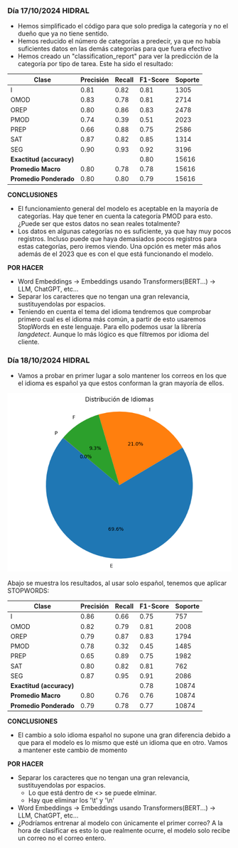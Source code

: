 ### Día 17/10/2024 HIDRAL 

- Hemos simplificado el código para que solo prediga la categoría y no el dueño que ya no tiene sentido.
- Hemos reducido el número de categorías a predecir, ya que no había suficientes datos en las demás categorías para que fuera efectivo
- Hemos creado un "classification_report" para ver la predicción de la categoría por tipo de tarea. Este ha sido el resultado:

| Clase                    | Precisión | Recall | F1-Score | Soporte |
| ------------------------ | --------- | ------ | -------- | ------- |
| I                        | 0.81      | 0.82   | 0.81     | 1305    |
| OMOD                     | 0.83      | 0.78   | 0.81     | 2714    |
| OREP                     | 0.80      | 0.86   | 0.83     | 2478    |
| PMOD                     | 0.74      | 0.39   | 0.51     | 2023    |
| PREP                     | 0.66      | 0.88   | 0.75     | 2586    |
| SAT                      | 0.87      | 0.82   | 0.85     | 1314    |
| SEG                      | 0.90      | 0.93   | 0.92     | 3196    |
| **Exactitud (accuracy)** |           |        | 0.80     | 15616   |
| **Promedio Macro**       | 0.80      | 0.78   | 0.78     | 15616   |
| **Promedio Ponderado**   | 0.80      | 0.80   | 0.79     | 15616   |


**CONCLUSIONES**

- El funcionamiento general del modelo es aceptable en la mayoría de categorías. Hay que tener en cuenta la categoría PMOD para esto. ¿Puede ser que estos datos no sean reales totalmente?
- Los datos en algunas categorías no es suficiente, ya que hay muy pocos registros. Incluso puede que haya demasiados pocos registros para estas categorías, pero iremos viendo. Una opción es meter más años además de el 2023 que es con el que está funcionando el modelo.

**POR HACER**

- Word Embeddings -> Embeddings usando Transformers(BERT...) -> LLM, ChatGPT, etc...
- Separar los caracteres que no tengan una gran relevancia, sustituyendolas por espacios.
- Teniendo en cuenta el tema del idioma tendremos que comprobar primero cual es el idioma más común, a partir de esto usaremos StopWords en este lenguaje. Para ello podemos usar la librería *langdetect*. Aunque lo más lógico es que filtremos por idioma del cliente.

### Día 18/10/2024 HIDRAL

- Vamos a probar en primer lugar a solo mantener los correos en los que el idioma es español ya que estos conforman la gran mayoría de ellos.

![Descripción de la imagen](media/descarga.png)

Abajo se muestra los resultados, al usar solo español, tenemos que aplicar STOPWORDS:

| Clase                    | Precisión | Recall | F1-Score | Soporte |
| ------------------------ | --------- | ------ | -------- | ------- |
| I                        | 0.86      | 0.66   | 0.75     | 757     |
| OMOD                     | 0.82      | 0.79   | 0.81     | 2008    |
| OREP                     | 0.79      | 0.87   | 0.83     | 1794    |
| PMOD                     | 0.78      | 0.32   | 0.45     | 1485    |
| PREP                     | 0.65      | 0.89   | 0.75     | 1982    |
| SAT                      | 0.80      | 0.82   | 0.81     | 762     |
| SEG                      | 0.87      | 0.95   | 0.91     | 2086    |
| **Exactitud (accuracy)** |           |        | 0.78     | 10874   |
| **Promedio Macro**       | 0.80      | 0.76   | 0.76     | 10874   |
| **Promedio Ponderado**   | 0.79      | 0.78   | 0.77     | 10874   |

**CONCLUSIONES**

- El cambio a solo idioma español no supone una gran diferencia debido a que para el modelo es lo mismo que esté un idioma que en otro. Vamos a mantener este cambio de momento

**POR HACER**

- Separar los caracteres que no tengan una gran relevancia, sustituyendolas por espacios.
  - Lo que está dentro de <> se puede elminar.
  - Hay que eliminar los '\t' y '\n'
- Word Embeddings -> Embeddings usando Transformers(BERT...) -> LLM, ChatGPT, etc...
- ¿Podríamos entrenar al modelo con únicamente el primer correo? A la hora de clasificar es esto lo que realmente ocurre, el modelo solo recibe un correo no el correo entero.
